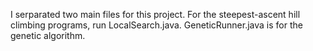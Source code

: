 I serparated two main files for this project. For the steepest-ascent hill climbing programs, run LocalSearch.java. GeneticRunner.java is for the genetic algorithm.